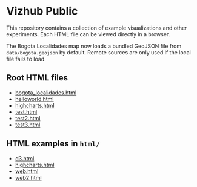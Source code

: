 # Vizhub Public

This repository contains a collection of example visualizations and other experiments. Each HTML file can be viewed directly in a browser.

The Bogota Localidades map now loads a bundled GeoJSON file from `data/bogota.geojson` by default. Remote sources are only used if the local file fails to load.

## Root HTML files
- [bogota_localidades.html](bogota_localidades.html)
- [helloworld.html](helloworld.html)
- [highcharts.html](highcharts.html)
- [test.html](test.html)
- [test2.html](test2.html)
- [test3.html](test3.html)

## HTML examples in `html/`
- [d3.html](html/d3.html)
- [highcharts.html](html/highcharts.html)
- [web.html](html/web.html)
- [web2.html](html/web2.html)

